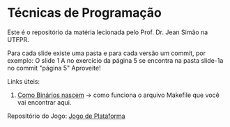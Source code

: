# Técnicas de Programação
Este é o repositório da matéria lecionada pelo Prof. Dr. Jean Simão na UTFPR.

Para cada slide existe uma pasta e para cada versão um commit, por exemplo:
O slide 1 A no exercício da página 5 se encontra na pasta slide-1a no commit "página 5"
Aproveite!

Links úteis:
1. [Como Binários nascem](https://embarcados.com.br/introducao-ao-makefile/)
	-> como funciona o arquivo Makefile que você vai encontrar aqui.

Repositório do Jogo:
[Jogo de Plataforma](inserir)